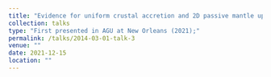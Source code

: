 ```yaml
---
title: "Evidence for uniform crustal accretion and 2D passive mantle upwelling in the equatorial Atlantic Ocean from wide-angle seismic tomography"
collection: talks
type: "First presented in AGU at New Orleans (2021);"
permalink: /talks/2014-03-01-talk-3
venue: ""
date: 2021-12-15
location: ""
---
```

